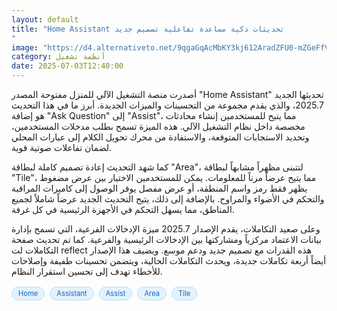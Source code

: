```yaml
---
layout: default
title: "Home Assistant تحديثات ذكية مساعدة تفاعلية تصميم جديد
"
image: "https://d4.alternativeto.net/9qgaGqAcMbKY3kj612AradZFU0-mZGeFfV494vKuc8c/rs:fill:1520:760:0/g:ce:0:0/YWJzOi8vZGlzdC9jb250ZW50LzE3NTE1MjkwMDA3MzMucG5n.png"
category: أنظمة تشغيل
date: 2025-07-03T12:40:00
---
```


أصدرت منصة التشغيل الآلي للمنزل مفتوحة المصدر "Home Assistant" تحديثها الجديد 2025.7، والذي يقدم مجموعة من التحسينات والميزات الجديدة. أبرز ما في هذا التحديث هو إضافة "Ask Question" إلى "Assist"، مما يتيح للمستخدمين إنشاء محادثات مخصصة داخل نظام التشغيل الآلي. هذه الميزة تسمح بطلب مدخلات المستخدمين، وتحديد الاستجابات المتوقعة، والاستفادة من محرك تحويل الكلام إلى عبارات المحلي لضمان تفاعلات صوتية قوية.

كما شهد التحديث إعادة تصميم كاملة لبطاقة "Area"، لتتبنى مظهراً مشابهاً لبطاقة "Tile"، مما يتيح عرضاً مرناً للمعلومات. يمكن للمستخدمين الاختيار بين عرض مضغوط يظهر فقط رمز واسم المنطقة، أو عرض مفصل يوفر الوصول إلى كاميرات المراقبة والتحكم في الأضواء والمراوح. بالإضافة إلى ذلك، يتيح التحديث الجديد عرضاً شاملاً لجميع المناطق، مما يسهل التحكم في الأجهزة الرئيسية في كل غرفة.

وعلى صعيد التكاملات، يقدم الإصدار 2025.7 ميزة الإدخالات الفرعية، التي تسمح بإدارة بيانات الاعتماد مركزياً ومشاركتها بين الإدخالات الرئيسية والفرعية. كما تم تحديث صفحة التكاملات لت reflect هذه القدرات مع تصميم جديد ودعم موسع. ويضيف هذا الإصدار أيضاً أربعة تكاملات جديدة، ويحدث التكاملات الحالية، ويتضمن تحسينات طفيفة وإصلاحات للأخطاء تهدف إلى تحسين استقرار النظام.

<div style="margin-top:2px; margin-bottom:2px;"><a href="https://bidjadraft.github.io/?query=Home" style="background:#e3f2fd; color:#1565c0; font-size:80%; border-radius:12px; padding:3px 10px; margin:2px 4px 2px 0; display:inline-block; border:1px solid #bbdefb; text-decoration:none;">Home</a> <a href="https://bidjadraft.github.io/?query=Assistant" style="background:#e3f2fd; color:#1565c0; font-size:80%; border-radius:12px; padding:3px 10px; margin:2px 4px 2px 0; display:inline-block; border:1px solid #bbdefb; text-decoration:none;">Assistant</a> <a href="https://bidjadraft.github.io/?query=Assist" style="background:#e3f2fd; color:#1565c0; font-size:80%; border-radius:12px; padding:3px 10px; margin:2px 4px 2px 0; display:inline-block; border:1px solid #bbdefb; text-decoration:none;">Assist</a> <a href="https://bidjadraft.github.io/?query=Area" style="background:#e3f2fd; color:#1565c0; font-size:80%; border-radius:12px; padding:3px 10px; margin:2px 4px 2px 0; display:inline-block; border:1px solid #bbdefb; text-decoration:none;">Area</a> <a href="https://bidjadraft.github.io/?query=Tile" style="background:#e3f2fd; color:#1565c0; font-size:80%; border-radius:12px; padding:3px 10px; margin:2px 4px 2px 0; display:inline-block; border:1px solid #bbdefb; text-decoration:none;">Tile</a></div><br><br>
